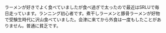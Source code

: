 ラーメンが好きでよく食べていましたが食べ過ぎで太ったので最近はSRLUで毎日走っています。ランニング初心者です。煮干しラーメンと豚骨ラーメンが好物で受験生時代に沢山食べていました。会津に来てから外食は一度もしたことがありません。普通に貧乏です。
